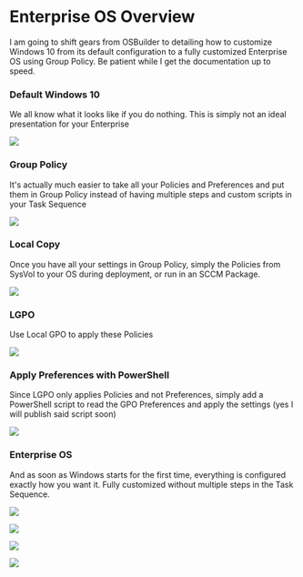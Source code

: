# Enterprise OS Overview

I am going to shift gears from OSBuilder to detailing how to customize Windows 10 from its default configuration to a fully customized Enterprise OS using Group Policy.  Be patient while I get the documentation up to speed.

### Default Windows 10

We all know what it looks like if you do nothing.  This is simply not an ideal presentation for your Enterprise

![](../.gitbook/assets/2018-08-14_13-44-42.png)

### Group Policy

It's actually much easier to take all your Policies and Preferences and put them in Group Policy instead of having multiple steps and custom scripts in your Task Sequence

![](../.gitbook/assets/2018-08-16_15-05-07.png)

### Local Copy

Once you have all your settings in Group Policy, simply the Policies from SysVol to your OS during deployment, or run in an SCCM Package.

![](../.gitbook/assets/2018-08-16_14-54-05.png)

### LGPO

Use Local GPO to apply these Policies

![](../.gitbook/assets/2018-08-16_15-11-54.png)

### Apply Preferences with PowerShell

Since LGPO only applies Policies and not Preferences, simply add a PowerShell script to read the GPO Preferences and apply the settings \(yes I will publish said script soon\)

![](../.gitbook/assets/2018-08-16_15-15-18.png)

### Enterprise OS

And as soon as Windows starts for the first time, everything is configured exactly how you want it.  Fully customized without multiple steps in the Task Sequence.

![](../.gitbook/assets/2018-08-16_15-17-48.png)

![](../.gitbook/assets/2018-08-16_15-19-06.png)

![](../.gitbook/assets/2018-08-16_15-19-15.png)

![](../.gitbook/assets/2018-08-16_15-22-12.png)



